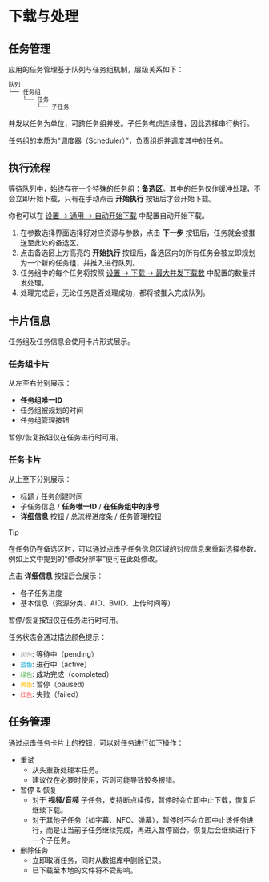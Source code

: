 # 下载与处理

## 任务管理

应用的任务管理基于队列与任务组机制，层级关系如下：

```txt
队列
└── 任务组
    └── 任务
        └── 子任务
```

并发以任务为单位，可跨任务组并发。子任务考虑连续性，因此选择串行执行。

任务组的本质为“调度器（Scheduler）”，负责组织并调度其中的任务。

## 执行流程

等待队列中，始终存在一个特殊的任务组：**备选区**。其中的任务仅作缓冲处理，不会立即开始下载，只有在手动点击 **<i class="fa-solid fa-download"></i> 开始执行** 按钮后才会开始下载。

你也可以在 [设置 -> 通用 -> 自动开始下载](/guide/settings#自动开始下载) 中配置自动开始下载。

1. 在参数选择界面选择好对应资源与参数，点击 **<i class="fa-solid fa-arrow-right"></i> 下一步** 按钮后，任务就会被推送至此处的备选区。
2. 点击备选区上方高亮的 **<i class="fa-solid fa-download"></i> 开始执行** 按钮后，备选区内的所有任务会被立即规划为一个新的任务组，并推入进行队列。
3. 任务组中的每个任务将按照 [设置 -> 下载 -> 最大并发下载数](/guide/settings#最大并发下载数) 中配置的数量并发处理。
4. 处理完成后，无论任务是否处理成功，都将被推入完成队列。

## 卡片信息

任务组及任务信息会使用卡片形式展示。

### 任务组卡片

从左至右分别展示：

- **<i class="fa-solid fa-id-badge"></i> 任务组唯一ID**
- 任务组被规划的时间
- 任务组管理按钮

暂停/恢复按钮仅在任务进行时可用。

### 任务卡片

从上至下分别展示：

- 标题 / 任务创建时间
- 子任务信息 / **<i class="fa-solid fa-id-badge"></i> 任务唯一ID** / **<i class="fa-solid fa-hashtag"></i> 在任务组中的序号**
- **<i class="fa-solid fa-list"></i> 详细信息** 按钮 / 总流程进度条 / 任务管理按钮

> [!TIP]
> 在任务仍在备选区时，可以通过点击子任务信息区域的对应信息来重新选择参数。例如上文中提到的“修改分辨率”便可在此处修改。

点击 **<i class="fa-solid fa-list"></i> 详细信息** 按钮后会展示：

- 各子任务进度
- 基本信息（资源分类、AID、BVID、上传时间等）

暂停/恢复按钮仅在任务进行时可用。

任务状态会通过描边颜色提示：

- <code style="color: #a2a7ae">灰色</code>: 等待中（pending）
- <code style="color: #00a1d6">蓝色</code>: 进行中（active）
- <code style="color: #4caf50">绿色</code>: 成功完成（completed）
- <code style="color: #ffc107">黄色</code>: 暂停（paused）
- <code style="color: #ff5252">红色</code>: 失败（failed）

## 任务管理

通过点击任务卡片上的按钮，可以对任务进行如下操作：

- 重试
  - 从头重新处理本任务。
  - 建议仅在必要时使用，否则可能导致较多报错。
- 暂停 & 恢复
  - 对于 **视频/音频** 子任务，支持断点续传，暂停时会立即中止下载，恢复后继续下载。
  - 对于其他子任务（如字幕、NFO、弹幕），暂停时不会立即中止该任务进行，而是让当前子任务继续完成，再进入暂停窗台。恢复后会继续进行下一个子任务。
- 删除任务
  - 立即取消任务，同时从数据库中删除记录。
  - 已下载至本地的文件将不受影响。
